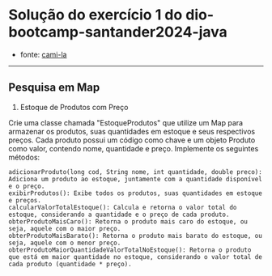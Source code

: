 # Solução do exercício 1 do dio-bootcamp-santander2024-java
- fonte: [cami-la](https://github.com/cami-la/collections-java-api-2023/)
___
## Pesquisa em Map
1. Estoque de Produtos com Preço

Crie uma classe chamada "EstoqueProdutos" que utilize um Map para armazenar os produtos, suas quantidades em estoque e seus respectivos preços. Cada produto possui um código como chave e um objeto Produto como valor, contendo nome, quantidade e preço. Implemente os seguintes métodos:

    adicionarProduto(long cod, String nome, int quantidade, double preco): Adiciona um produto ao estoque, juntamente com a quantidade disponível e o preço.
    exibirProdutos(): Exibe todos os produtos, suas quantidades em estoque e preços.
    calcularValorTotalEstoque(): Calcula e retorna o valor total do estoque, considerando a quantidade e o preço de cada produto.
    obterProdutoMaisCaro(): Retorna o produto mais caro do estoque, ou seja, aquele com o maior preço.
    obterProdutoMaisBarato(): Retorna o produto mais barato do estoque, ou seja, aquele com o menor preço.
    obterProdutoMaiorQuantidadeValorTotalNoEstoque(): Retorna o produto que está em maior quantidade no estoque, considerando o valor total de cada produto (quantidade * preço).
